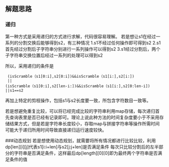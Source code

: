 ## 解题思路
### 递归
第一种方式是采用递归的方式进行求解，代码很容易理解。
若是想让s1在经过一系列的分割交换后能够得到s2，有三种情况
1.s1不经过任何操作即可得到s2
2.s1首先经过分割后子字符串分别进行一系列操作可以得到s2
3.s1经过分割后，两个子字符串交换位置后经过一系列的处理可以得到s2

所以，采用递归的条件是
~~~
 (isScramble（s1[0:i],s2[0:i])&&isScramble（s1[i:],s2[i:])
 ||
(isScramble（s1[0:i],s2[len-i:])&&isScramble（s1[i:],s2[0:len-i])
||s1==s2
~~~
再加上特定的剪枝操作，包括s1与s2长度要一致，所包含字符数目一致等。


若是想避免重复比较，可以将已经完成比较的字符串利用map存储，每次递归首先查询表里是否已经有记录即可。理论上说此种方法的时间复杂度要小于不采用存储结果方式，但是若是字符串长度较小，存取map与拼接字符串等操作所需时间可能大于递归所用时间导致直接递归运行速度较快。

###动态规划
若是想使用动态规划，就需要将所有情况都进行比较比较，利用dp[len][i][j]代表s1[i:i+len]与s2[j:j+len]是否满足条件
每次只比较分割后的左半部分的字符串是否满足条件，这样最后dp[length][0][0]即为最终两个字符串是否满足条件的值
